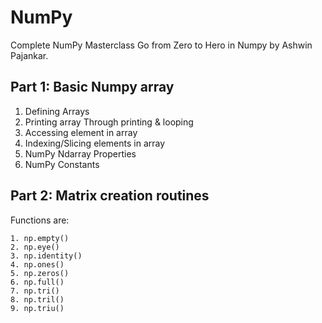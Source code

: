 # NumPy 
Complete NumPy Masterclass Go from Zero to Hero in Numpy by Ashwin Pajankar.

## Part 1: Basic Numpy array
1. Defining Arrays
2. Printing array
    Through printing & looping
3. Accessing element in array
4. Indexing/Slicing elements in array
5. NumPy Ndarray Properties
6. NumPy Constants


## Part 2: Matrix creation routines
Functions are: 
```
1. np.empty()
2. np.eye()
3. np.identity()
4. np.ones()
5. np.zeros()
6. np.full()
7. np.tri()
8. np.tril()
9. np.triu()
```
